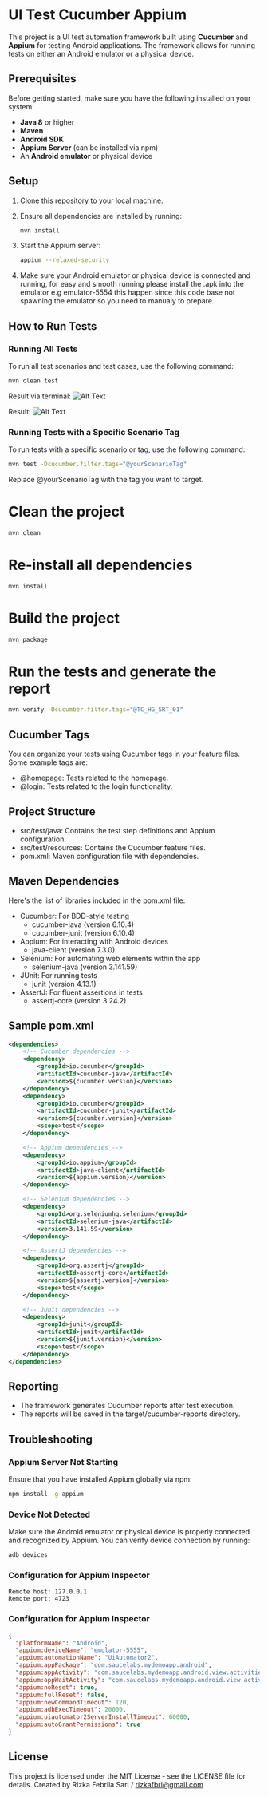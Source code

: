 # UI Test Cucumber Appium

This project is a UI test automation framework built using **Cucumber** and **Appium** for testing Android applications. The framework allows for running tests on either an Android emulator or a physical device.

## Prerequisites

Before getting started, make sure you have the following installed on your system:

- **Java 8** or higher
- **Maven**
- **Android SDK**
- **Appium Server** (can be installed via npm)
- An **Android emulator** or physical device

## Setup

1. Clone this repository to your local machine.

2. Ensure all dependencies are installed by running:
   ```bash
   mvn install
   ```

3. Start the Appium server:
   ```bash
   appium --relaxed-security    
   ```

4. Make sure your Android emulator or physical device is connected and running, for easy and smooth running please install the .apk into the emulator e.g emulator-5554 this happen since this code base not spawning the emulator so you need to manualy to prepare. 

## How to Run Tests

### Running All Tests
To run all test scenarios and test cases, use the following command:

```bash
mvn clean test
```
Result via terminal:
![Alt Text](https://raw.githubusercontent.com/rizkafbrl/ui-test-cucumber-appium/refs/heads/main/images/viaterminal.png)

Result:
![Alt Text](https://raw.githubusercontent.com/rizkafbrl/ui-test-cucumber-appium/refs/heads/main/images/viarunner.png)

### Running Tests with a Specific Scenario Tag
To run tests with a specific scenario or tag, use the following command:

```bash
mvn test -Dcucumber.filter.tags="@yourScenarioTag"
```
Replace @yourScenarioTag with the tag you want to target.

# Clean the project
```bash
mvn clean
```

# Re-install all dependencies
```bash
mvn install
```

# Build the project
```bash
mvn package
```

# Run the tests and generate the report
```bash
mvn verify -Dcucumber.filter.tags="@TC_HG_SRT_01"
```

## Cucumber Tags

You can organize your tests using Cucumber tags in your feature files. Some example tags are:

- @homepage: Tests related to the homepage.
- @login: Tests related to the login functionality.

## Project Structure

- src/test/java: Contains the test step definitions and Appium configuration.
- src/test/resources: Contains the Cucumber feature files.
- pom.xml: Maven configuration file with dependencies.

## Maven Dependencies

Here's the list of libraries included in the pom.xml file:

- Cucumber: For BDD-style testing
  - cucumber-java (version 6.10.4)
  - cucumber-junit (version 6.10.4)
- Appium: For interacting with Android devices
  - java-client (version 7.3.0)
- Selenium: For automating web elements within the app
  - selenium-java (version 3.141.59)
- JUnit: For running tests
  - junit (version 4.13.1)
- AssertJ: For fluent assertions in tests
  - assertj-core (version 3.24.2)

## Sample pom.xml

```xml
<dependencies>
    <!-- Cucumber dependencies -->
    <dependency>
        <groupId>io.cucumber</groupId>
        <artifactId>cucumber-java</artifactId>
        <version>${cucumber.version}</version>
    </dependency>
    <dependency>
        <groupId>io.cucumber</groupId>
        <artifactId>cucumber-junit</artifactId>
        <version>${cucumber.version}</version>
        <scope>test</scope>
    </dependency>

    <!-- Appium dependencies -->
    <dependency>
        <groupId>io.appium</groupId>
        <artifactId>java-client</artifactId>
        <version>${appium.version}</version>
    </dependency>

    <!-- Selenium dependencies -->
    <dependency>
        <groupId>org.seleniumhq.selenium</groupId>
        <artifactId>selenium-java</artifactId>
        <version>3.141.59</version>
    </dependency>

    <!-- AssertJ dependencies -->
    <dependency>
        <groupId>org.assertj</groupId>
        <artifactId>assertj-core</artifactId>
        <version>${assertj.version}</version>
        <scope>test</scope>
    </dependency>

    <!-- JUnit dependencies -->
    <dependency>
        <groupId>junit</groupId>
        <artifactId>junit</artifactId>
        <version>${junit.version}</version>
        <scope>test</scope>
    </dependency>
</dependencies>
```

## Reporting

- The framework generates Cucumber reports after test execution.
- The reports will be saved in the target/cucumber-reports directory.

## Troubleshooting

### Appium Server Not Starting
Ensure that you have installed Appium globally via npm:
```bash
npm install -g appium
```

### Device Not Detected
Make sure the Android emulator or physical device is properly connected and recognized by Appium. You can verify device connection by running:
```bash
adb devices
```
### Configuration for Appium Inspector
```
Remote host: 127.0.0.1
Remote port: 4723
```

### Configuration for Appium Inspector
```json
{
  "platformName": "Android",
  "appium:deviceName": "emulator-5555",
  "appium:automationName": "UiAutomator2",
  "appium:appPackage": "com.saucelabs.mydemoapp.android",
  "appium:appActivity": "com.saucelabs.mydemoapp.android.view.activities.SplashActivity",
  "appium:appWaitActivity": "com.saucelabs.mydemoapp.android.view.activities.MainActivity",
  "appium:noReset": true,
  "appium:fullReset": false,
  "appium:newCommandTimeout": 120,
  "appium:adbExecTimeout": 20000,
  "appium:uiautomator2ServerInstallTimeout": 60000,
  "appium:autoGrantPermissions": true
}
```

## License
This project is licensed under the MIT License - see the LICENSE file for details.
Created by Rizka Febrila Sari / rizkafbrl@gmail.com 
